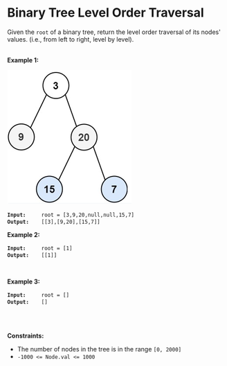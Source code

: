 <!-- markdownlint-disable -->

# Binary Tree Level Order Traversal

Given the `root` of a binary tree, return the level order traversal of its nodes' values. (i.e., from left to right, level by level).<br>
<br>

**Example 1:**

<img src="./img/example1.png">

<pre><code><strong>Input:</strong>     root = [3,9,20,null,null,15,7]
<strong>Output:</strong>    [[3],[9,20],[15,7]]</code></pre>

**Example 2:**

<pre><code><strong>Input:</strong>     root = [1]
<strong>Output:</strong>    [[1]]</code></pre>
<br>

**Example 3:**

<pre><code><strong>Input:</strong>     root = []
<strong>Output:</strong>    []</code></pre>
<br>
<br>

**Constraints:**

<ul>
    <li>The number of nodes in the tree is in the range <code>[0, 2000]</code></li>
    <li><code>-1000 <= Node.val <= 1000</code></li>
<ul>
